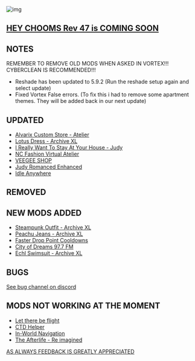 ![img](https://s11.gifyu.com/images/Cuty-od-Dreams-Logo-YellowUP.png)

[HEY CHOOMS Rev 47 is COMING SOON](https://)
-

NOTES
-

REMEMBER TO REMOVE OLD MODS WHEN ASKED IN VORTEX!!! 
CYBERCLEAN IS RECOMMENDED!!!

- Reshade has been updated to 5.9.2 (Run the reshade setup again and select update)
- Fixed Vortex False errors. (To fix this i had to remove some apartment themes. They will be added back in our next update)

UPDATED
-

- [Alvarix Custom Store - Atelier](https://www.nexusmods.com/cyberpunk2077/mods/4602?tab=description)
- [Lotus Dress - Archive XL](https://www.nexusmods.com/cyberpunk2077/mods/8991?tab=description)
- [I Really Want To Stay At Your House - Judy](https://www.nexusmods.com/cyberpunk2077/mods/8753?tab=description)
- [NC Fashion Virtual Atelier](https://www.nexusmods.com/cyberpunk2077/mods/4805)
- [VEEGEE SHOP](https://www.nexusmods.com/cyberpunk2077/mods/8183)
- [Judy Romanced Enhanced](https://www.nexusmods.com/cyberpunk2077/mods/4508)
- [Idle Anywhere](https://www.nexusmods.com/cyberpunk2077/mods/8038?tab=description)

REMOVED
-


NEW MODS ADDED 
-

- [Steampunk Outfit - Archive XL](https://www.nexusmods.com/cyberpunk2077/mods/9033?tab=description)
- [Peachu Jeans - Archive XL](https://www.nexusmods.com/cyberpunk2077/mods/9037?tab=description)
- [Faster Drop Point Cooldowns](https://www.nexusmods.com/cyberpunk2077/mods/9049?tab=description)
- [City of Dreams 97.7 FM](https://www.nexusmods.com/cyberpunk2077/mods/9053?tab=description)
- [Echl Swimsuit - Archive XL](https://www.nexusmods.com/cyberpunk2077/mods/9036?tab=description)

BUGS
-

 [See bug channel on discord](https://discord.gg/xZNztPjA2u)
 

MODS NOT WORKING AT THE MOMENT 
-

- [Let there be flight](https://)
- [CTD Helper](https://)
- [In-World Navigation](https://)
- [The Afterlife - Re imagined](https://)

[AS ALWAYS FEEDBACK IS GREATLY APPRECIATED](https://)
